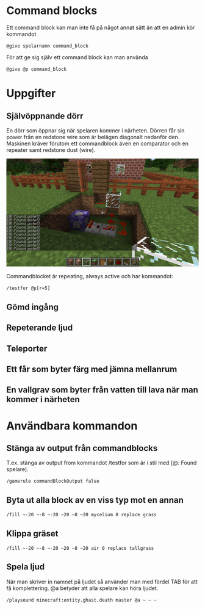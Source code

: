 # Command blocks

Ett command block kan man inte få på något annat sätt än att en admin kör kommandot

````
@give spelarnamn command_block
````

För att ge sig själv ett command block kan man använda

````
@give @p command_block
````



# Uppgifter

## Självöppnande dörr

En dörr som öppnar sig när spelaren kommer i närheten. Dörren får sin power från en redstone wire som är belägen diagonalt nedanför den. Maskinen kräver
förutom ett commandblock även en comparator och en repeater samt redstone dust (wire).

![screenshot](https://raw.githubusercontent.com/AndersBillLinden/coderdojo-swe-minecraft/master/screenshots/open_door_automatically.png?token=AA-Gepe5nP8Ipha4oeo__K9Co2idoB4aks5Yo3EWwA%3D%3D)

Commandblocket är repeating, always active och har kommandot:

````
/testfor @p[r=5]
````

## Gömd ingång

## Repeterande ljud

## Teleporter

## Ett får som byter färg med jämna mellanrum

## En vallgrav som byter från vatten till lava när man kommer i närheten



# Användbara kommandon

## Stänga av output från commandblocks

T.ex. stänga av output from kommandot /testfor som är  i stil med [@: Found spelare].

````
/gamerule commandBlockOutput false
````

## Byta ut alla block av en viss typ mot en annan

````
/fill ~-20 ~-8 ~-20 ~20 ~8 ~20 mycelium 0 replace grass
````

## Klippa gräset

````
/fill ~-20 ~-8 ~-20 ~20 ~8 ~20 air 0 replace tallgrass
````

## Spela ljud

När man skriver in namnet på ljudet så använder man med fördel TAB för att få komplettering. @a betyder att alla spelare kan höra ljudet.

````
/playsound minecraft:entity.ghast.death master @a ~ ~ ~
````

